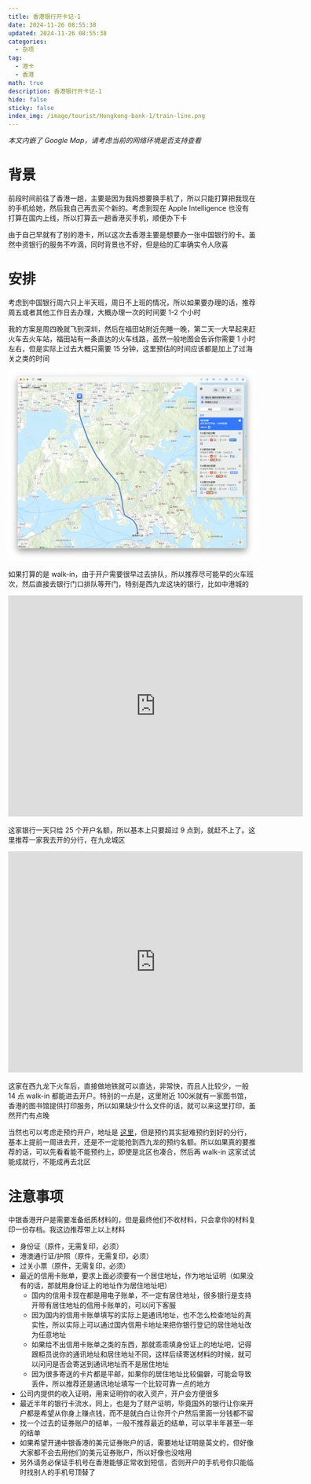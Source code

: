 ```yaml
---
title: 香港银行开卡记-1
date: 2024-11-26 08:55:38
updated: 2024-11-26 08:55:38
categories:
  - 杂项
tag:
  - 港卡
  - 香港
math: true
description: 香港银行开卡记-1
hide: false
sticky: false
index_img: /image/tourist/Hongkong-bank-1/train-line.png
---
```


*本文内嵌了 Google Map，请考虑当前的网络环境是否支持查看*

# 背景

前段时间前往了香港一趟，主要是因为我妈想要换手机了，所以只能打算把我现在的手机给她，然后我自己再去买个新的。考虑到现在 Apple Intelligence 也没有打算在国内上线，所以打算去一趟香港买手机，顺便办下卡

由于自己早就有了别的港卡，所以这次去香港主要是想要办一张中国银行的卡。虽然中资银行的服务不咋滴，同时背景也不好，但是给的汇率确实令人欣喜

# 安排

考虑到中国银行周六只上半天班，周日不上班的情况，所以如果要办理的话，推荐周五或者其他工作日去办理，大概办理一次的时间要 1-2 个小时

我的方案是周四晚就飞到深圳，然后在福田站附近先睡一晚，第二天一大早起来赶火车去火车站，福田站有一条直达的火车线路，虽然一般地图会告诉你需要 1 小时左右，但是实际上过去大概只需要 15 分钟，这里预估的时间应该都是加上了过海关之类的时间

![火车线路](/image/tourist/Hongkong-bank-1/train-line.png)

如果打算的是 walk-in，由于开户需要很早过去排队，所以推荐尽可能早的火车班次，然后直接去银行门口排队等开门，特别是西九龙这块的银行，比如中港城的

<iframe src="https://www.google.com/maps/embed?pb=!1m18!1m12!1m3!1d2406.067654016798!2d114.164766813958!3d22.2998249809393!2m3!1f0!2f0!3f0!3m2!1i1024!2i768!4f13.1!3m3!1m2!1s0x340400ed2c5caca9%3A0x3f1711ae25a645dd!2z5Lit5Zu96ZO26KGM5Lit5riv5Z-O5YiG6KGM!5e0!3m2!1szh-CN!2shk!4v1732667999289!5m2!1szh-CN!2shk" width="600" height="450" style="border:0;" allowfullscreen="" loading="lazy" referrerpolicy="no-referrer-when-downgrade"></iframe>

这家银行一天只给 25 个开户名额，所以基本上只要超过 9 点到，就赶不上了。这里推荐一家我去开的分行，在九龙城区

<iframe src="https://www.google.com/maps/embed?pb=!1m18!1m12!1m3!1d822.9527565549128!2d114.18952191614974!3d22.328459499306053!2m3!1f0!2f0!3f0!3m2!1i1024!2i768!4f13.1!3m3!1m2!1s0x3404072ac8be6b63%3A0x6369dc15cff591a0!2z5Lit5Zu96ZO26KGMIOihmeWJjeWbtOmBk-WIhuihjA!5e0!3m2!1szh-CN!2shk!4v1732582508784!5m2!1szh-CN!2shk" width="600" height="450" style="border:0;" allowfullscreen="" loading="lazy" referrerpolicy="no-referrer-when-downgrade"></iframe>

这家在西九龙下火车后，直接做地铁就可以直达，非常快，而且人比较少，一般 14 点 walk-in 都能进去开户。特别的一点是，这里附近 100米就有一家图书馆，香港的图书馆提供打印服务，所以如果缺少什么文件的话，就可以来这里打印，虽然开门有点晚

当然也可以考虑走预约开户，地址是 [这里](https://www.bochk.com/tc/contact/online/hkpaccountopen.html)，但是预约其实挺难预约到好的分行，基本上提前一周进去开，还是不一定能抢到西九龙的预约名额。所以如果真的要推荐的话，可以先看看能不能预约上，即使是北区也凑合，然后再 walk-in 这家试试能成就行，不能成再去北区

# 注意事项

中银香港开户是需要准备纸质材料的，但是最终他们不收材料，只会拿你的材料复印一份存档。我这边推荐带上以上材料

- 身份证（原件，无需复印，必须）
- 港澳通行证/护照（原件，无需复印，必须）
- 过关小票（原件，无需复印，必须）
- 最近的信用卡账单，要求上面必须要有一个居住地址，作为地址证明（如果没有的话，那就用身份证上的地址作为居住地址吧）
  - 国内的信用卡现在都是用电子账单，不一定有居住地址，很多银行是支持开带有居住地址的信用卡账单的，可以问下客服
  - 因为国内的信用卡账单填写的实际上是通讯地址，也不怎么检查地址的真实性，所以实际上可以通过国内信用卡地址来把你银行登记的居住地址改为任意地址
  - 如果给不出信用卡账单之类的东西，那就乖乖填身份证上的地址吧，记得跟柜员说你的通讯地址和居住地址不同，这样后续寄送材料的时候，就可以问问是否会寄送到通讯地址而不是居住地址
  - 因为很多寄送的卡片都是平邮，如果你的居住地址比较偏僻，可能会导致丢件，所以推荐还是通讯地址填写一个比较可靠一点的地方
- 公司内提供的收入证明，用来证明你的收入资产，开户会方便很多
- 最近半年的银行卡流水，同上，也是为了财产证明，毕竟国外的银行让你来开户都是希望从你身上赚点钱，而不是就白白让你开个户然后里面一分钱都不留
- 找一个过去的证券账户的结单，一般不推荐最近的结单，可以早半年甚至一年的结单
- 如果希望开通中银香港的美元证券账户的话，需要地址证明是英文的，但好像大家都不会去用他们的美元证券账户，所以好像也没啥用
- 另外请务必保证手机号在香港能够正常收到短信，否则开户的手机号你只能临时找别人的手机号顶替了
